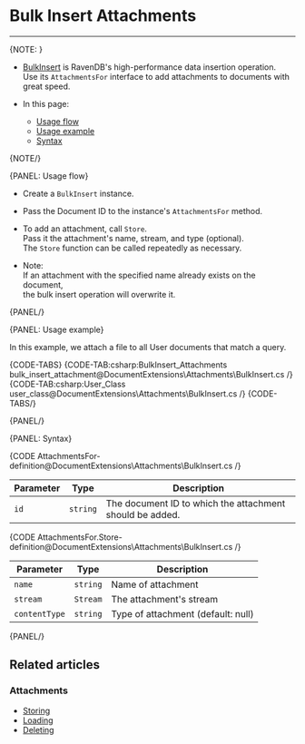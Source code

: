 ﻿# Bulk Insert Attachments

---

{NOTE: }

* [BulkInsert](../../client-api/bulk-insert/how-to-work-with-bulk-insert-operation) is RavenDB's high-performance data insertion operation.  
  Use its `AttachmentsFor` interface to add attachments to documents with great speed.  

* In this page:  
    * [Usage flow](../../document-extensions/attachments/bulk-insert#usage-flow)  
    * [Usage example](../../document-extensions/attachments/bulk-insert#usage-example)
    * [Syntax](../../document-extensions/attachments/bulk-insert#syntax)

{NOTE/}

{PANEL: Usage flow}

* Create a `BulkInsert` instance.  

* Pass the Document ID to the instance's `AttachmentsFor` method.

* To add an attachment, call `Store`.  
  Pass it the attachment's name, stream, and type (optional).  
  The `Store` function can be called repeatedly as necessary.

* Note:  
  If an attachment with the specified name already exists on the document,  
  the bulk insert operation will overwrite it.

{PANEL/}

{PANEL: Usage example}

In this example, we attach a file to all User documents that match a query.  
 
{CODE-TABS}
{CODE-TAB:csharp:BulkInsert_Attachments bulk_insert_attachment@DocumentExtensions\Attachments\BulkInsert.cs /}
{CODE-TAB:csharp:User_Class user_class@DocumentExtensions\Attachments\BulkInsert.cs /}
{CODE-TABS/}

{PANEL/}

{PANEL: Syntax}

{CODE AttachmentsFor-definition@DocumentExtensions\Attachments\BulkInsert.cs /}

| Parameter  | Type     | Description                                              |
|------------|----------|----------------------------------------------------------|
| `id`       | `string` | The document ID to which the attachment should be added. |
 
{CODE AttachmentsFor.Store-definition@DocumentExtensions\Attachments\BulkInsert.cs /}

| Parameter     | Type     | Description                        |
|---------------|----------|------------------------------------|
| `name`        | `string` | Name of attachment                 |
| `stream`      | `Stream` | The attachment's stream            |
| `contentType` | `string` | Type of attachment (default: null) |

{PANEL/}

## Related articles

### Attachments

- [Storing](../../document-extensions/attachments/storing)
- [Loading](../../document-extensions/attachments/loading)
- [Deleting](../../document-extensions/attachments/deleting)
